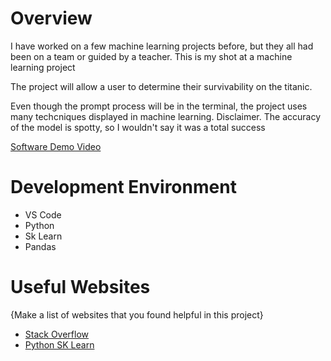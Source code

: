 # Overview

I have worked on a few machine learning projects before, but they all had been on a team or guided by a teacher. This is my shot at a machine learning project

The project will allow a user to determine their survivability on the titanic. 


Even though the prompt process will be in the terminal, the project uses many techcniques displayed in machine learning. Disclaimer. The accuracy of the model is spotty, so I wouldn't say it was a total success


[Software Demo Video](machine_video_url)

# Development Environment

- VS Code
- Python
- Sk Learn
- Pandas


# Useful Websites

{Make a list of websites that you found helpful in this project}
* [Stack Overflow](http://stackoverflow.com/)
* [Python SK Learn](sklearn_url)

